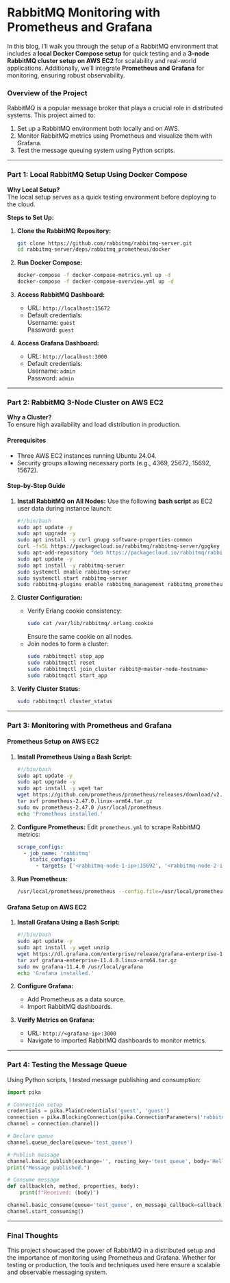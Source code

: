 # RabbitMQ Monitoring with Prometheus and Grafana

In this blog, I’ll walk you through the setup of a RabbitMQ environment that includes a **local Docker Compose setup** for quick testing and a **3-node RabbitMQ cluster setup on AWS EC2** for scalability and real-world applications. Additionally, we’ll integrate **Prometheus and Grafana** for monitoring, ensuring robust observability. 

### Overview of the Project

RabbitMQ is a popular message broker that plays a crucial role in distributed systems. This project aimed to:
1. Set up a RabbitMQ environment both locally and on AWS.
2. Monitor RabbitMQ metrics using Prometheus and visualize them with Grafana.
3. Test the message queuing system using Python scripts.

---

### Part 1: Local RabbitMQ Setup Using Docker Compose

**Why Local Setup?**  
The local setup serves as a quick testing environment before deploying to the cloud.

**Steps to Set Up:**

1. **Clone the RabbitMQ Repository:**
   ```bash
   git clone https://github.com/rabbitmq/rabbitmq-server.git
   cd rabbitmq-server/deps/rabbitmq_prometheus/docker
   ```

2. **Run Docker Compose:**
   ```bash
   docker-compose -f docker-compose-metrics.yml up -d
   docker-compose -f docker-compose-overview.yml up -d
   ```

3. **Access RabbitMQ Dashboard:**
   - URL: `http://localhost:15672`
   - Default credentials:  
     Username: `guest`  
     Password: `guest`

4. **Access Grafana Dashboard:**  
   - URL: `http://localhost:3000`  
   - Default credentials:  
     Username: `admin`  
     Password: `admin`

---

### Part 2: RabbitMQ 3-Node Cluster on AWS EC2

**Why a Cluster?**  
To ensure high availability and load distribution in production.

#### Prerequisites
- Three AWS EC2 instances running Ubuntu 24.04.
- Security groups allowing necessary ports (e.g., 4369, 25672, 15692, 15672).

#### Step-by-Step Guide

1. **Install RabbitMQ on All Nodes:**
   Use the following **bash script** as EC2 user data during instance launch:

   ```bash
   #!/bin/bash
   sudo apt update -y
   sudo apt upgrade -y
   sudo apt install -y curl gnupg software-properties-common
   curl -fsSL https://packagecloud.io/rabbitmq/rabbitmq-server/gpgkey | sudo apt-key add -
   sudo apt-add-repository "deb https://packagecloud.io/rabbitmq/rabbitmq-server/ubuntu/ focal main"
   sudo apt update -y
   sudo apt install -y rabbitmq-server
   sudo systemctl enable rabbitmq-server
   sudo systemctl start rabbitmq-server
   sudo rabbitmq-plugins enable rabbitmq_management rabbitmq_prometheus
   ```

2. **Cluster Configuration:**
   - Verify Erlang cookie consistency:
     ```bash
     sudo cat /var/lib/rabbitmq/.erlang.cookie
     ```
     Ensure the same cookie on all nodes.
   - Join nodes to form a cluster:
     ```bash
     sudo rabbitmqctl stop_app
     sudo rabbitmqctl reset
     sudo rabbitmqctl join_cluster rabbit@<master-node-hostname>
     sudo rabbitmqctl start_app
     ```

3. **Verify Cluster Status:**
   ```bash
   sudo rabbitmqctl cluster_status
   ```

---

### Part 3: Monitoring with Prometheus and Grafana

#### Prometheus Setup on AWS EC2

1. **Install Prometheus Using a Bash Script:**
   ```bash
   #!/bin/bash
   sudo apt update -y
   sudo apt upgrade -y
   sudo apt install -y wget tar
   wget https://github.com/prometheus/prometheus/releases/download/v2.47.0/prometheus-2.47.0.linux-arm64.tar.gz
   tar xvf prometheus-2.47.0.linux-arm64.tar.gz
   sudo mv prometheus-2.47.0 /usr/local/prometheus
   echo 'Prometheus installed.'
   ```

2. **Configure Prometheus:**
   Edit `prometheus.yml` to scrape RabbitMQ metrics:
   ```yaml
   scrape_configs:
     - job_name: 'rabbitmq'
       static_configs:
         - targets: ['<rabbitmq-node-1-ip>:15692', '<rabbitmq-node-2-ip>:15692', '<rabbitmq-node-3-ip>:15692']
   ```

3. **Run Prometheus:**
   ```bash
   /usr/local/prometheus/prometheus --config.file=/usr/local/prometheus/prometheus.yml
   ```

#### Grafana Setup on AWS EC2

1. **Install Grafana Using a Bash Script:**
   ```bash
   #!/bin/bash
   sudo apt update -y
   sudo apt install -y wget unzip
   wget https://dl.grafana.com/enterprise/release/grafana-enterprise-11.4.0.linux-arm64.tar.gz
   tar xvf grafana-enterprise-11.4.0.linux-arm64.tar.gz
   sudo mv grafana-11.4.0 /usr/local/grafana
   echo 'Grafana installed.'
   ```

2. **Configure Grafana:**
   - Add Prometheus as a data source.
   - Import RabbitMQ dashboards.

3. **Verify Metrics on Grafana:**
   - URL: `http://<grafana-ip>:3000`
   - Navigate to imported RabbitMQ dashboards to monitor metrics.

---

### Part 4: Testing the Message Queue

Using Python scripts, I tested message publishing and consumption:

```python
import pika

# Connection setup
credentials = pika.PlainCredentials('guest', 'guest')
connection = pika.BlockingConnection(pika.ConnectionParameters('rabbitmq-node-ip', credentials=credentials))
channel = connection.channel()

# Declare queue
channel.queue_declare(queue='test_queue')

# Publish message
channel.basic_publish(exchange='', routing_key='test_queue', body='Hello RabbitMQ!')
print("Message published.")

# Consume message
def callback(ch, method, properties, body):
    print(f"Received: {body}")

channel.basic_consume(queue='test_queue', on_message_callback=callback, auto_ack=True)
channel.start_consuming()
```

---

### Final Thoughts

This project showcased the power of RabbitMQ in a distributed setup and the importance of monitoring using Prometheus and Grafana. Whether for testing or production, the tools and techniques used here ensure a scalable and observable messaging system.